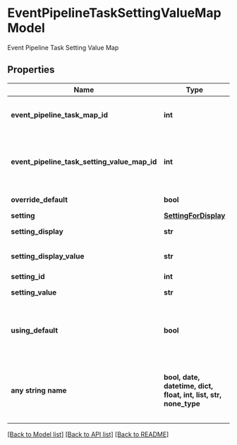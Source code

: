 # EventPipelineTaskSettingValueMapModel

Event Pipeline Task Setting Value Map

## Properties
Name | Type | Description | Notes
------------ | ------------- | ------------- | -------------
**event_pipeline_task_map_id** | **int** | Event Pipeline Task Map Id | [optional] 
**event_pipeline_task_setting_value_map_id** | **int** | Event Pipeline Task Setting Value Map Id | [optional] 
**override_default** | **bool** | Override Default | [optional] 
**setting** | [**SettingForDisplay**](SettingForDisplay.md) |  | [optional] 
**setting_display** | **str** | Setting Display | [optional] 
**setting_display_value** | **str** | Setting Display Value | [optional] 
**setting_id** | **int** | Setting Id | [optional] 
**setting_value** | **str** | Setting Value | [optional] 
**using_default** | **bool** | Whether or not to use the setting&#39;s default value. | [optional] 
**any string name** | **bool, date, datetime, dict, float, int, list, str, none_type** | any string name can be used but the value must be the correct type | [optional]

[[Back to Model list]](../README.md#documentation-for-models) [[Back to API list]](../README.md#documentation-for-api-endpoints) [[Back to README]](../README.md)


